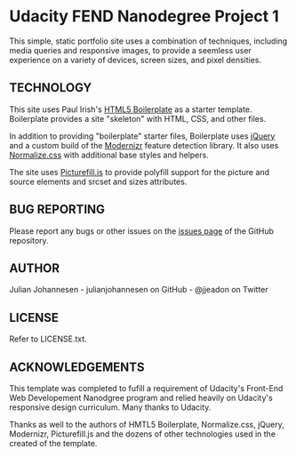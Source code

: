 # Udacity FEND Nanodegree Project 1

This simple, static portfolio site uses a combination of techniques, including media queries and responsive images, to provide a seemless user experience on a variety of devices, screen sizes, and pixel densities.

## TECHNOLOGY

This site uses Paul Irish's [HTML5 Boilerplate](https://html5boilerplate.com/) as a starter template. Boilerplate provides a site "skeleton" with HTML, CSS, and other files. 

In addition to providing "boilerplate" starter files, Boilerplate uses [jQuery](https://jquery.org/) and a custom build of the [Modernizr](https://modernizr.com/) feature detection library. It also uses [Normalize.css](https://necolas.github.io/normalize.css/) with additional base styles and helpers.

The site uses [Picturefill.js](http://scottjehl.github.io/picturefill/) to provide polyfill support for the picture and source elements and srcset and sizes attributes. 

## BUG REPORTING

Please report any bugs or other issues on the [issues page](https://github.com/julianjohannesen/FEND-Project-1/issues) of the GitHub repository.

## AUTHOR

Julian Johannesen - julianjohannesen on GitHub - @jjeadon on Twitter

## LICENSE

Refer to LICENSE.txt.

## ACKNOWLEDGEMENTS

This template was completed to fufill a requirement of Udacity's Front-End Web Developement Nanodgree program and relied heavily on Udacity's responsive design curriculum. Many thanks to Udacity.

Thanks as well to the authors of HMTL5 Boilerplate, Normalize.css, jQuery, Modernizr, Picturefill.js and the dozens of other technologies used in the created of the template.
